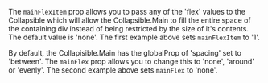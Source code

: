 The `mainFlexItem` prop allows you to pass any of the 'flex' values to the Collapsible which will allow the Collapsible.Main to fill the entire space of the containing div instead of being restricted by the size of it's contents. The default value is 'none'. The first example above sets `mainFlexItem` to '1'.

By default, the Collapisible.Main has the globalProp of 'spacing' set to 'between'. The `mainFlex` prop allows you to change this to 'none', 'around' or 'evenly'. The second example above sets `mainFlex` to 'none'.